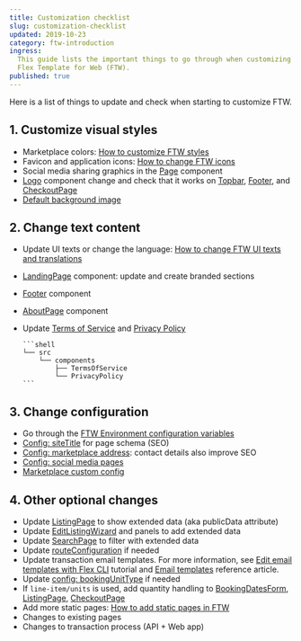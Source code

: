 ```yaml
---
title: Customization checklist
slug: customization-checklist
updated: 2019-10-23
category: ftw-introduction
ingress:
  This guide lists the important things to go through when customizing
  Flex Template for Web (FTW).
published: true
---
```


Here is a list of things to update and check when starting to customize
FTW.

## 1. Customize visual styles

- Marketplace colors:
  [How to customize FTW styles](/ftw-styling/how-to-customize-ftw-styles/)
- Favicon and application icons:
  [How to change FTW icons](/ftw-styling/how-to-change-ftw-icons/)
- Social media sharing graphics in the
  [Page](https://github.com/sharetribe/flex-template-web/blob/master/src/components/Page/Page.js)
  component
- [Logo](https://github.com/sharetribe/flex-template-web/blob/master/src/components/Logo/Logo.js)
  component change and check that it works on
  [Topbar](https://github.com/sharetribe/flex-template-web/tree/master/src/components/TopbarDesktop),
  [Footer](https://github.com/sharetribe/flex-template-web/tree/master/src/components/Footer),
  and
  [CheckoutPage](https://github.com/sharetribe/flex-template-web/blob/master/src/containers/CheckoutPage/CheckoutPage.js)
- [Default background image](https://github.com/sharetribe/flex-template-web/blob/master/src/assets/background-1440.jpg)

## 2. Change text content

- Update UI texts or change the language:
  [How to change FTW UI texts and translations](/ftw-styling/how-to-change-ftw-ui-texts-and-translations/)
- [LandingPage](https://github.com/sharetribe/flex-template-web/blob/master/src/containers/LandingPage/LandingPage.js)
  component: update and create branded sections
- [Footer](https://github.com/sharetribe/flex-template-web/blob/master/src/components/Footer/Footer.js)
  component
- [AboutPage](https://github.com/sharetribe/flex-template-web/blob/master/src/containers/AboutPage/AboutPage.js)
  component
- Update
  [Terms of Service](https://github.com/sharetribe/flex-template-web/blob/master/src/components/TermsOfService/TermsOfService.js)
  and
  [Privacy Policy](https://github.com/sharetribe/flex-template-web/blob/master/src/components/PrivacyPolicy/PrivacyPolicy.js)

    <extrainfo title="Locate Terms of Service and Privacy Policy">

      ```shell
      └── src
          └── components
              ├── TermsOfService
              └── PrivacyPolicy
      ```

    </extrainfo>

## 3. Change configuration

- Go through the
  [FTW Environment configuration variables](/ftw-configuration/ftw-env/)
- [Config: siteTitle](https://github.com/sharetribe/flex-template-web/blob/master/src/config.js)
  for page schema (SEO)
- [Config: marketplace address](https://github.com/sharetribe/flex-template-web/blob/master/src/config.js):
  contact details also improve SEO
- [Config: social media pages](https://github.com/sharetribe/flex-template-web/blob/master/src/config.js)
- [Marketplace custom config](https://github.com/sharetribe/flex-template-web/blob/master/src/marketplace-custom-config.js)

## 4. Other optional changes

- Update
  [ListingPage](https://github.com/sharetribe/flex-template-web/blob/master/src/containers/ListingPage/ListingPage.js)
  to show extended data (aka publicData attribute)
- Update
  [EditListingWizard](https://github.com/sharetribe/flex-template-web/blob/master/src/components/EditListingWizard/EditListingWizard.js)
  and panels to add extended data
- Update
  [SearchPage](https://github.com/sharetribe/flex-template-web/blob/master/src/containers/SearchPage/SearchPage.js)
  to filter with extended data
- Update
  [routeConfiguration](https://github.com/sharetribe/flex-template-web/blob/master/src/routeConfiguration.js)
  if needed
- Update transaction email templates. For more information, see
  [Edit email templates with Flex CLI](/flex-cli/edit-email-templates-with-flex-cli/)
  tutorial and [Email templates](/references/email-templates/) reference
  article.
- Update
  [config: bookingUnitType](https://github.com/sharetribe/flex-template-web/blob/master/src/config.js)
  if needed
- If `line-item/units` is used, add quantity handling to
  [BookingDatesForm](https://github.com/sharetribe/flex-template-web/blob/master/src/forms/BookingDatesForm/BookingDatesForm.js),
  [ListingPage](https://github.com/sharetribe/flex-template-web/blob/master/src/containers/ListingPage/ListingPage.js),
  [CheckoutPage](https://github.com/sharetribe/flex-template-web/blob/master/src/containers/CheckoutPage/CheckoutPage.js)
- Add more static pages:
  [How to add static pages in FTW](/ftw-styling/how-to-add-static-pages-in-ftw/)
- Changes to existing pages
- Changes to transaction process (API + Web app)
